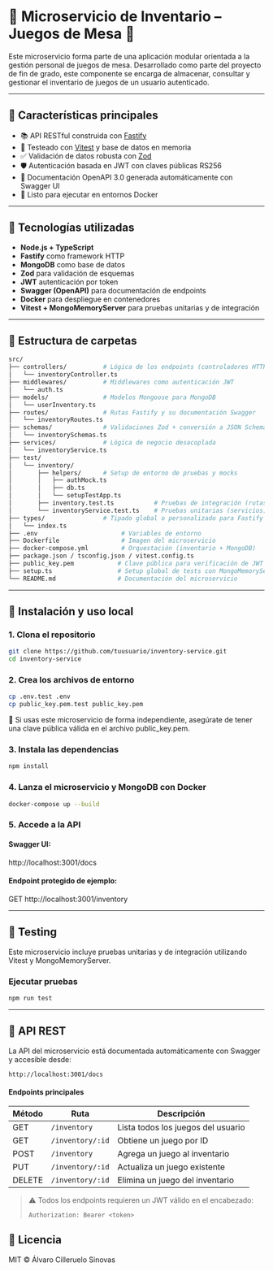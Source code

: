 # 🧩 Microservicio de Inventario – Juegos de Mesa 🎲

Este microservicio forma parte de una aplicación modular orientada a la gestión personal de juegos de mesa. Desarrollado como parte del proyecto de fin de grado, este componente se encarga de almacenar, consultar y gestionar el inventario de juegos de un usuario autenticado.

---

## 📌 Características principales

- 📚 API RESTful construida con [Fastify](https://www.fastify.io/)
- 🧪 Testeado con [Vitest](https://vitest.dev/) y base de datos en memoria
- ✅ Validación de datos robusta con [Zod](https://zod.dev/)
- 🛡 Autenticación basada en JWT con claves públicas RS256
- 🧾 Documentación OpenAPI 3.0 generada automáticamente con Swagger UI
- 🐳 Listo para ejecutar en entornos Docker

---

## 🚀 Tecnologías utilizadas

- **Node.js + TypeScript**
- **Fastify** como framework HTTP
- **MongoDB** como base de datos
- **Zod** para validación de esquemas
- **JWT** autenticación por token
- **Swagger (OpenAPI)** para documentación de endpoints
- **Docker** para despliegue en contenedores
- **Vitest + MongoMemoryServer** para pruebas unitarias y de integración

---

## 📁 Estructura de carpetas

```bash
src/
├── controllers/          # Lógica de los endpoints (controladores HTTP)
│   └── inventoryController.ts
├── middlewares/          # Middlewares como autenticación JWT
│   └── auth.ts
├── models/               # Modelos Mongoose para MongoDB
│   └── userInventory.ts
├── routes/               # Rutas Fastify y su documentación Swagger
│   └── inventoryRoutes.ts
├── schemas/              # Validaciones Zod + conversión a JSON Schema
│   └── inventorySchemas.ts
├── services/             # Lógica de negocio desacoplada
│   └── inventoryService.ts
├── test/
│   └── inventory/
│       ├── helpers/      # Setup de entorno de pruebas y mocks
│       │   ├── authMock.ts
│       │   ├── db.ts
│       │   └── setupTestApp.ts
│       ├── inventory.test.ts           # Pruebas de integración (rutas)
│       └── inventoryService.test.ts    # Pruebas unitarias (servicios)
├── types/                # Tipado global o personalizado para Fastify
│   └── index.ts
├── .env                       # Variables de entorno
├── Dockerfile                 # Imagen del microservicio
├── docker-compose.yml         # Orquestación (inventario + MongoDB)
├── package.json / tsconfig.json / vitest.config.ts
├── public_key.pem            # Clave pública para verificación de JWT
├── setup.ts                  # Setup global de tests con MongoMemoryServer
└── README.md                 # Documentación del microservicio
```

---

## 🚀 Instalación y uso local
### 1. Clona el repositorio
``` bash
git clone https://github.com/tuusuario/inventory-service.git
cd inventory-service
```
### 2. Crea los archivos de entorno
``` bash
cp .env.test .env
cp public_key.pem.test public_key.pem
```

🔐 Si usas este microservicio de forma independiente, asegúrate de tener una clave pública válida en el archivo public_key.pem.
### 3. Instala las dependencias
``` bash
npm install
```
### 4. Lanza el microservicio y MongoDB con Docker
``` bash
docker-compose up --build
```
### 5. Accede a la API
#### Swagger UI:
http://localhost:3001/docs
#### Endpoint protegido de ejemplo:
GET http://localhost:3001/inventory

---

## 🧪 Testing
Este microservicio incluye pruebas unitarias y de integración utilizando Vitest y MongoMemoryServer.
### Ejecutar pruebas
``` bash
npm run test
```

---

## 📘 API REST

La API del microservicio está documentada automáticamente con Swagger y accesible desde:

```
http://localhost:3001/docs
```

#### Endpoints principales

| Método | Ruta                 | Descripción                         |
|--------|----------------------|-------------------------------------|
| GET    | `/inventory`         | Lista todos los juegos del usuario |
| GET    | `/inventory/:id`     | Obtiene un juego por ID            |
| POST   | `/inventory`         | Agrega un juego al inventario      |
| PUT    | `/inventory/:id`     | Actualiza un juego existente       |
| DELETE | `/inventory/:id`     | Elimina un juego del inventario    |

> ⚠️ Todos los endpoints requieren un JWT válido en el encabezado:
> 
> ```
> Authorization: Bearer <token>
> ```

## 📄 Licencia

MIT © Álvaro Cilleruelo Sinovas

